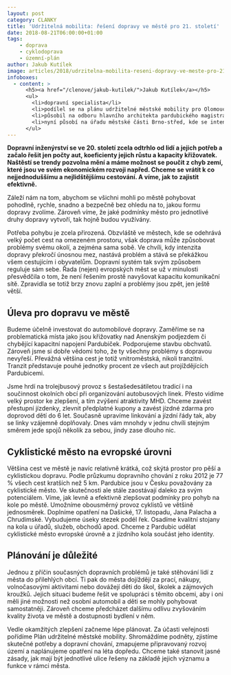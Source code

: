 ```yaml
---
layout: post
category: CLANKY
title: 'Udržitelná mobilita: řešení dopravy ve městě pro 21. století'
date: 2018-08-21T06:00:00+01:00
tags:
    - doprava
    - cyklodoprava
    - územní-plán
author: Jakub Kutílek
image: articles/2018/udrzitelna-mobilita-reseni-dopravy-ve-meste-pro-21-stoleti-01.jpg
infoboxes:
  - content: >
      <h5><a href="/clenove/jakub-kutilek/">Jakub Kutílek</a></h5>
      <ul>
        <li>dopravní specialista</li>
        <li>podílel se na plánu udržitelné městské mobility pro Olomouc (v týmu Centra dopravního výzkumu, v.v.i.) či na plánech cyklistické infrastruktury pro Brno, Pardubice, Jihlavu, Uherské Hradiště a Banskou Bystricu</li>
        <li>působil na odboru hlavního architekta pardubického magistrátu</li>
        <li>nyní působí na úřadu městské části Brno-střed, kde se intenzivně věnuje mj. zavádění rezidentního parkování</li>
      </ul>
---
```


**Dopravní inženýrství se ve 20. století zcela odtrhlo od lidí a jejich potřeb a
začalo řešit jen počty aut, koeficienty jejich růstu a kapacity křižovatek.
Naštěstí se trendy pozvolna mění a máme možnost se poučit z chyb zemí, které
jsou ve svém ekonomickém rozvoji napřed. Chceme se vrátit k co nejjednoduššímu a
nejlidštějšímu cestování. A víme, jak to zajistit efektivně.**

Záleží nám na tom, abychom se všichni mohli po městě pohybovat pohodlně, rychle,
snadno a bezpečně bez ohledu na to, jakou formu dopravy zvolíme. Zároveň víme,
že jaké podmínky město pro jednotlivé druhy dopravy vytvoří, tak hojně budou
využívány.

Potřeba pohybu je zcela přirozená. Obzvláště ve městech, kde se odehrává velký
počet cest na omezeném prostoru, však doprava může způsobovat problémy svému
okolí, a zejména sama sobě. Ve chvíli, kdy intenzita dopravy překročí únosnou
mez, nastává problém a stává se překážkou všem cestujícím i obyvatelům. Dopravní
systém tak svým způsobem reguluje sám sebe. Řada (nejen) evropských měst se už v
minulosti přesvědčila o tom, že není řešením prostě navyšovat kapacitu
komunikační sítě. Zpravidla se totiž brzy znovu zaplní a problémy jsou zpět, jen
ještě větší.

## Úleva pro dopravu ve městě

Budeme účelně investovat do automobilové dopravy. Zaměříme se na problematická
místa jako jsou křižovatky nad Anenským podjezdem či chybějící kapacitní
napojení Pardubiček. Podporujeme stavbu obchvatů. Zároveň jsme si dobře vědomi
toho, že ty všechny problémy s dopravou nevyřeší. Převážná většina cest je totiž
vnitroměstská, nikoli tranzitní. Tranzit představuje pouhé jednotky procent ze
všech aut projíždějících Pardubicemi.

Jsme hrdí na trolejbusový provoz s šestašedesátiletou tradicí i na součinnost
okolních obcí při organizování autobusových linek. Přesto vidíme velký prostor
ke zlepšení, a tím zvýšení atraktivity MHD. Chceme zavést přestupní jízdenky,
zlevnit předplatné kupony a zavést jízdné zdarma pro doprovod dětí do 6 let.
Současně upravíme linkování a jízdní řády tak, aby se linky vzájemně doplňovaly.
Dnes vám mnohdy v jednu chvíli stejným směrem jede spojů několik za sebou, jindy
zase dlouho nic.


## Cyklistické město na evropské úrovni

Většina cest ve městě je navíc relativně krátká, což skýtá prostor pro pěší a
cyklistickou dopravu. Podle průzkumu dopravního chování z roku 2012 je 77 %
všech cest kratších než 5 km. Pardubice jsou v Česku považovány za cyklistické
město. Ve skutečnosti ale stále zaostávají daleko za svým potenciálem. Víme, jak
levně a efektivně zlepšovat podmínky pro pohyb na kole po městě. Umožníme
obousměrný provoz cyklistů ve většině jednosměrek. Doplníme opatření na Dašické, 17. listopadu, Jana Palacha a Chrudimské. Vybudujeme úseky stezek podél řek.
Osadíme kvalitní stojany na kola u úřadů, služeb, obchodů apod. Chceme z
Pardubic udělat cyklistické město evropské úrovně a z jízdního kola součást jeho
identity.

## Plánování je důležité

Jednou z příčin současných dopravních problémů je také stěhování lidí z města do
přilehlých obcí. Ti pak do města dojíždějí za prací, nákupy, volnočasovými
aktivitami nebo dovážejí děti do škol, školek a zájmových kroužků. Jejich
situaci budeme řešit ve spolupráci s těmito obcemi, aby i oni měli jiné možnosti
než osobní automobil a děti se mohly pohybovat samostatněji. Zároveň chceme
předcházet dalšímu odlivu zvyšováním kvality života ve městě a dostupnosti
bydlení v něm.

Vedle okamžitých zlepšení začneme lépe plánovat. Za účasti veřejnosti pořídíme
Plán udržitelné městské mobility. Shromáždíme podněty, zjistíme skutečné potřeby
a dopravní chování, zmapujeme připravovaný rozvoj území a naplánujeme opatření
na léta dopředu. Chceme také stanovit jasné zásady, jak mají být jednotlivé
ulice řešeny na základě jejich významu a funkce v rámci města.
